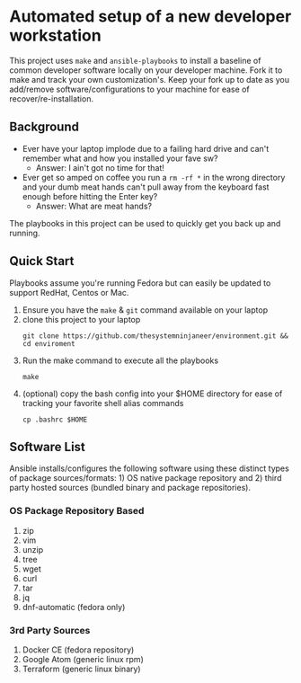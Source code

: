 # Automated setup of a new developer workstation

This project uses `make` and `ansible-playbooks` to install a baseline of common developer software locally on your developer machine. Fork it to make and track your own customization's. Keep your fork up to date as you add/remove software/configurations to your machine for ease of recover/re-installation.

## Background

* Ever have your laptop implode due to a failing hard drive and can't remember what and how you installed your fave sw?
  * Answer: I ain't got no time for that!
* Ever get so amped on coffee you run a `rm -rf *` in the wrong directory and your dumb meat hands can't pull away from the keyboard fast enough before hitting the Enter key?
  * Answer: What are meat hands?

The playbooks in this project can be used to quickly get you back up and running.

## Quick Start

Playbooks assume you're running Fedora but can easily be updated to support RedHat, Centos or Mac.

1. Ensure you have the `make` & `git` command available on your laptop
2. clone this project to your laptop
   ```
   git clone https://github.com/thesystemninjaneer/environment.git && cd enviroment
   ```
3. Run the make command to execute all the playbooks
   ```
   make
   ```
4. (optional) copy the bash config into your $HOME directory for ease of tracking your favorite shell alias commands
   ```
   cp .bashrc $HOME
   ```

## Software List

Ansible installs/configures the following software using these distinct types of package sources/formats: 1) OS native package repository and 2) third party hosted sources (bundled binary and package repositories).

### OS Package Repository Based

1. zip
1. vim
1. unzip
1. tree
1. wget
1. curl
1. tar
1. jq
1. dnf-automatic (fedora only)

### 3rd Party Sources

1. Docker CE (fedora repository)
1. Google Atom (generic linux rpm)
1. Terraform (generic linux binary)
